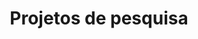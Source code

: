 ---
title: "Projetos de pesquisa"
show_breadcrumb: true
type: landing

tags: ["projects-pt"]

sections:
  - block: portfolio3
    id: projects
    content:
      title: Projetos de pesquisa
      filters:
        folders:
        tags: ["RP-pt"]
        exclude_tags: []
        kinds:
          - page
          - section
          - term
          - taxonomy
          - home
      sort_by: 'Name'
      sort_ascending: true
      default_button_index: 0
      buttons:
        - name: All
          tag: '*'
        - name: Processamento de dados de sensores
          tag: SDP
        - name: Vigilância Visual
          tag: VS
        - name: Biometria
          tag: Bio
        - name: Visão Computacional
          tag: CV
        - name: GIS
          tag:
        - name: Aprendizado de máquina musical
          tag:
        - name: Reviews
          tag: review
    design:
      # See Page Builder docs for all section customization options.
      # Choose how many columns the section has. Valid values: '1' or '2'.
      columns: '1'
      # Choose a listing view
      view: masonry
      # For Showcase view, flip alternate rows?
      flip_alt_rows: false
---